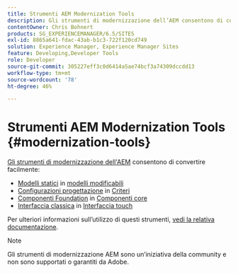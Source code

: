 ```yaml
---
title: Strumenti AEM Modernization Tools
description: Gli strumenti di modernizzazione dell’AEM consentono di convertire le funzioni legacy dell’AEM alla tecnologia più recente
contentOwner: Chris Bohnert
products: SG_EXPERIENCEMANAGER/6.5/SITES
exl-id: 8865a641-fdac-43ab-b1c3-722f120cd749
solution: Experience Manager, Experience Manager Sites
feature: Developing,Developer Tools
role: Developer
source-git-commit: 305227eff3c0d6414a5ae74bcf3a74309dccdd13
workflow-type: tm+mt
source-wordcount: '78'
ht-degree: 46%

---
```


# Strumenti AEM Modernization Tools {#modernization-tools}

[Gli strumenti di modernizzazione dell&#39;AEM](https://opensource.adobe.com/aem-modernize-tools/) consentono di convertire facilmente:

* [Modelli statici](page-templates-static.md) in [modelli modificabili](page-templates-editable.md)
* [Configurazioni progettazione](page-templates-static.md) in [Criteri](page-templates-editable.md)
* [Componenti Foundation](/help/sites-authoring/default-components-foundation.md) in [Componenti core](https://experienceleague.adobe.com/docs/experience-manager-core-components/using/introduction.html?lang=it)
* [Interfaccia classica](website.md) in [Interfaccia touch](touch-ui-concepts.md)

Per ulteriori informazioni sull’utilizzo di questi strumenti, [vedi la relativa documentazione](https://opensource.adobe.com/aem-modernize-tools/).

>[!NOTE]
>
>Gli strumenti di modernizzazione AEM sono un’iniziativa della community e non sono supportati o garantiti da Adobe.
